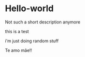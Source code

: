 # Hello-world
Not such a short description anymore


this is a test


i'm just doing random stuff

Te amo mãe!!

